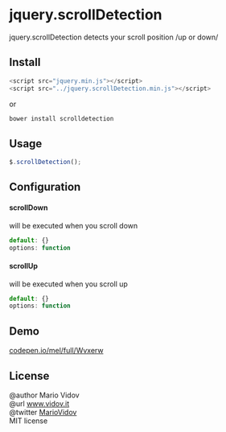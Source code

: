 # jquery.scrollDetection
jquery.scrollDetection detects your scroll position /up or down/
## Install
```javascript
<script src="jquery.min.js"></script>
<script src="../jquery.scrollDetection.min.js"></script>
```
or 
```javascript
bower install scrolldetection
```
## Usage
```javascript
$.scrollDetection();
```
## Configuration
#### scrollDown
will be executed when you scroll down
```javascript
default: {}
options: function
```
#### scrollUp
will be executed when you scroll up
```javascript
default: {}
options: function
```
## Demo
<a href="http://codepen.io/mel/full/Wvxerw" target="_blank">codepen.io/mel/full/Wvxerw</a>
## License
@author Mario Vidov <br />
@url <a href="http://vidov.it" target="_blank">www.vidov.it</a> <br />
@twitter  <a href="http://twitter.com/MarioVidov" target="_blank">MarioVidov</a> <br />
MIT license
